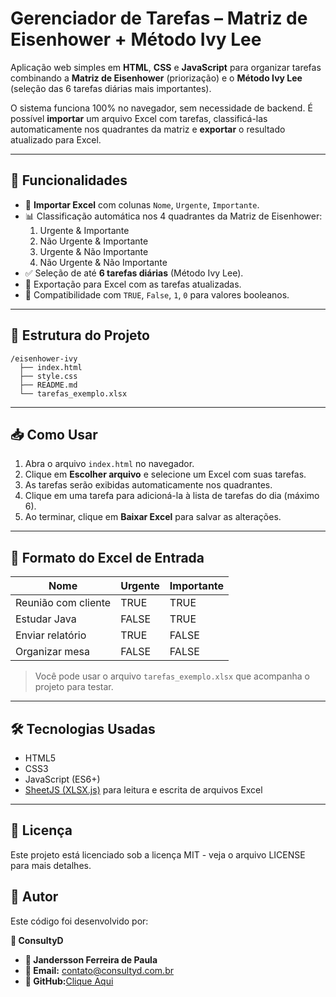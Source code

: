 # Gerenciador de Tarefas – Matriz de Eisenhower + Método Ivy Lee

Aplicação web simples em **HTML**, **CSS** e **JavaScript** para organizar tarefas combinando a **Matriz de Eisenhower** (priorização) e o **Método Ivy Lee** (seleção das 6 tarefas diárias mais importantes).

O sistema funciona 100% no navegador, sem necessidade de backend. É possível **importar** um arquivo Excel com tarefas, classificá-las automaticamente nos quadrantes da matriz e **exportar** o resultado atualizado para Excel.

---

## 📌 Funcionalidades
- 📂 **Importar Excel** com colunas `Nome`, `Urgente`, `Importante`.
- 📊 Classificação automática nos 4 quadrantes da Matriz de Eisenhower:
  1. Urgente & Importante
  2. Não Urgente & Importante
  3. Urgente & Não Importante
  4. Não Urgente & Não Importante
- ✅ Seleção de até **6 tarefas diárias** (Método Ivy Lee).
- 💾 Exportação para Excel com as tarefas atualizadas.
- 🔄 Compatibilidade com `TRUE`, `False`, `1`, `0` para valores booleanos.

---

## 📂 Estrutura do Projeto
```
/eisenhower-ivy
  ├── index.html
  ├── style.css
  ├── README.md
  └── tarefas_exemplo.xlsx
```

---

## 📥 Como Usar
1. Abra o arquivo `index.html` no navegador.
2. Clique em **Escolher arquivo** e selecione um Excel com suas tarefas.
3. As tarefas serão exibidas automaticamente nos quadrantes.
4. Clique em uma tarefa para adicioná-la à lista de tarefas do dia (máximo 6).
5. Ao terminar, clique em **Baixar Excel** para salvar as alterações.

---

## 📑 Formato do Excel de Entrada
| Nome              | Urgente | Importante |
|-------------------|---------|------------|
| Reunião com cliente | TRUE    | TRUE       |
| Estudar Java      | FALSE   | TRUE       |
| Enviar relatório  | TRUE    | FALSE      |
| Organizar mesa    | FALSE   | FALSE      |

> Você pode usar o arquivo `tarefas_exemplo.xlsx` que acompanha o projeto para testar.

---

## 🛠 Tecnologias Usadas
- HTML5
- CSS3
- JavaScript (ES6+)
- [SheetJS (XLSX.js)](https://sheetjs.com/) para leitura e escrita de arquivos Excel

---

## 📜 Licença
Este projeto está licenciado sob a licença MIT - veja o arquivo LICENSE para mais detalhes.



## 📝 Autor
Este código foi desenvolvido por:

**💼 ConsultyD**
- **👤 Jandersson Ferreira de Paula**  
- **📧 Email:** contato@consultyd.com.br
- **🔗 GitHub:**[Clique Aqui](https://github.com/JanderssonFPaula)